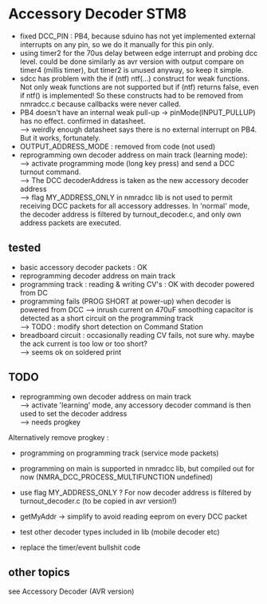 # Accessory Decoder STM8
- fixed DCC_PIN : PB4, because sduino has not yet implemented external interrupts on any pin, so we do it manually for this pin only.
- using timer2 for the 70us delay between edge interrupt and probing dcc level. could be done similarly as avr version with output compare on timer4 (millis timer), but timer2 is unused anyway, so keep it simple.  
- sdcc has problem with the if (ntf) ntf(...) construct for weak functions. Not only weak functions are not supported but if (ntf) returns false, even if ntf() is implemented! So these constructs had to be removed from nmradcc.c because callbacks were never called.
- PB4 doesn't have an internal weak pull-up -> pinMode(INPUT_PULLUP) has no effect. confirmed in datasheet.  
--> weirdly enough datasheet says there is no external interrupt on PB4. But it works, fortunately.  
- OUTPUT_ADDRESS_MODE : removed from code (not used)  
- reprogramming own decoder address on main track (learning mode):  
--> activate programming mode (long key press) and send a DCC turnout command.  
--> The DCC decoderAddress is taken as the new accessory decoder address  
--> flag MY_ADDRESS_ONLY in nmradcc lib is not used to permit receiving DCC packets for all accessory addresses. In 'normal' mode, the decoder address is filtered by turnout_decoder.c, and only own address packets are executed.

## tested
- basic accessory decoder packets : OK  
- reprogramming decoder address on main track
- programming track : reading & writing CV's : OK with decoder powered from DC  
- programming fails (PROG SHORT at power-up) when decoder is powered from DCC
--> inrush current on 470uF smoothing capacitor is detected as a short circuit on the programming track  
--> TODO : modify short detection on Command Station  
- breadboard circuit : occasionally reading CV fails, not sure why. maybe the ack current is too low or too short?  
--> seems ok on soldered print

## TODO
- reprogramming own decoder address on main track  
--> activate 'learning' mode, any accessory decoder command is then used to set the decoder address  
--> needs progkey  

Alternatively remove progkey : 
- programming on programming track (service mode packets)
- programming on main is supported in nmradcc lib, but compiled out for now (NMRA_DCC_PROCESS_MULTIFUNCTION undefined)

- use flag MY_ADDRESS_ONLY ? For now decoder address is filtered by turnout_decoder.c (to be copied in avr version!)
- getMyAddr -> simplify to avoid reading eeprom on every DCC packet  
- test other decoder types included in lib (mobile decoder etc)
- replace the timer/event bullshit code

## other topics
see Accessory Decoder (AVR version)

